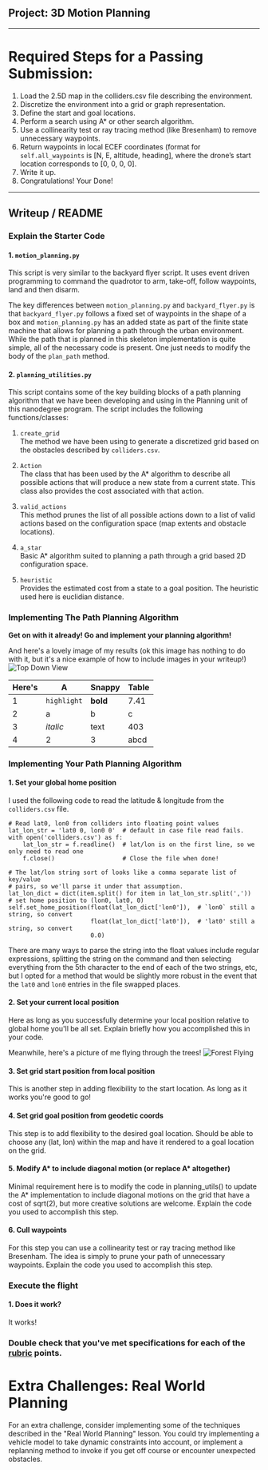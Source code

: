 ## Project: 3D Motion Planning

---


# Required Steps for a Passing Submission:
1. Load the 2.5D map in the colliders.csv file describing the environment.
2. Discretize the environment into a grid or graph representation.
3. Define the start and goal locations.
4. Perform a search using A* or other search algorithm.
5. Use a collinearity test or ray tracing method (like Bresenham) to remove unnecessary waypoints.
6. Return waypoints in local ECEF coordinates (format for `self.all_waypoints` is [N, E, altitude, heading], where the drone’s start location corresponds to [0, 0, 0, 0].
7. Write it up.
8. Congratulations!  Your Done!

---
## Writeup / README

### Explain the Starter Code

#### 1. `motion_planning.py`

This script is very similar to the backyard flyer script. It uses event driven programming to command the quadrotor to arm, take-off, follow waypoints, land and then disarm.

The key differences between `motion_planning.py` and `backyard_flyer.py` is that
`backyard_flyer.py` follows a fixed set of waypoints in the shape of a box and
`motion_planning.py` has an added state as part of the finite state machine that
allows for planning a path through the urban environment. While the path that is
planned in this skeleton implementation is quite simple, all of the necessary
code is present. One just needs to modify the body of the `plan_path` method.

#### 2. `planning_utilities.py`

This script contains some of the key building blocks of a path planning algorithm
that we have been developing and using in the Planning unit of this nanodegree
program. The script includes the following functions/classes:

  1. `create_grid`  
    The method we have been using to generate a discretized grid based on the
obstacles described by `colliders.csv`.

  2. `Action`  
    The class that has been used by the A* algorithm to describe all possible
actions that will produce a new state from a current state. This class also provides
the cost associated with that action.

  3. `valid_actions`  
    This method prunes the list of all possible actions down to a list of valid actions
based on the configuration space (map extents and obstacle locations).

  4. `a_star`  
    Basic A* algorithm suited to planning a path through a grid based
2D configuration space.

  5. `heuristic`  
    Provides the estimated cost from a state to a goal position. The
heuristic used here is euclidian distance.

### Implementing The Path Planning Algorithm

**Get on with it already! Go and implement your planning algorithm!**

And here's a lovely image of my results (ok this image has nothing to do with it, but it's a nice example of how to include images in your writeup!)
![Top Down View](./misc/high_up.png)

Here's | A | Snappy | Table
--- | --- | --- | ---
1 | `highlight` | **bold** | 7.41
2 | a | b | c
3 | *italic* | text | 403
4 | 2 | 3 | abcd

### Implementing Your Path Planning Algorithm

#### 1. Set your global home position
I used the following code to read the latitude & longitude from the `colliders.csv` file.

    # Read lat0, lon0 from colliders into floating point values
    lat_lon_str = 'lat0 0, lon0 0'  # default in case file read fails.
    with open('colliders.csv') as f:
        lat_lon_str = f.readline()  # lat/lon is on the first line, so we only need to read one
        f.close()                   # Close the file when done!

    # The lat/lon string sort of looks like a comma separate list of key/value
    # pairs, so we'll parse it under that assumption.
    lat_lon_dict = dict(item.split() for item in lat_lon_str.split(','))
    # set home position to (lon0, lat0, 0)
    self.set_home_position(float(lat_lon_dict['lon0']),  # `lon0` still a string, so convert
                           float(lat_lon_dict['lat0']),  # 'lat0' still a string, so convert
                           0.0)

There are many ways to parse the string into the float values include regular expressions,
splitting the string on the command and then selecting everything from the 5th character to
the end of each of the two strings, etc, but I opted for a method that would be slightly
more robust in the event that the `lat0` and `lon0` entries in the file swapped places.

#### 2. Set your current local position
Here as long as you successfully determine your local position relative to global home you'll be all set. Explain briefly how you accomplished this in your code.


Meanwhile, here's a picture of me flying through the trees!
![Forest Flying](./misc/in_the_trees.png)

#### 3. Set grid start position from local position
This is another step in adding flexibility to the start location. As long as it works you're good to go!

#### 4. Set grid goal position from geodetic coords
This step is to add flexibility to the desired goal location. Should be able to choose any (lat, lon) within the map and have it rendered to a goal location on the grid.

#### 5. Modify A* to include diagonal motion (or replace A* altogether)
Minimal requirement here is to modify the code in planning_utils() to update the A* implementation to include diagonal motions on the grid that have a cost of sqrt(2), but more creative solutions are welcome. Explain the code you used to accomplish this step.

#### 6. Cull waypoints
For this step you can use a collinearity test or ray tracing method like Bresenham. The idea is simply to prune your path of unnecessary waypoints. Explain the code you used to accomplish this step.



### Execute the flight
#### 1. Does it work?
It works!

### Double check that you've met specifications for each of the [rubric](https://review.udacity.com/#!/rubrics/1534/view) points.

# Extra Challenges: Real World Planning

For an extra challenge, consider implementing some of the techniques described in the "Real World Planning" lesson. You could try implementing a vehicle model to take dynamic constraints into account, or implement a replanning method to invoke if you get off course or encounter unexpected obstacles.


